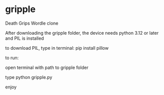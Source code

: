 # gripple
Death Grips Wordle clone

After downloading the gripple folder, the device needs python 3.12 or later and PIL is installed

to download PIL, type in terminal: pip install pillow


to run:

open terminal with path to gripple folder

type python gripple.py

enjoy

